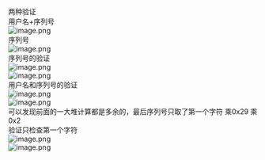 两种验证<br />用户名+序列号<br />![image.png](https://cdn.nlark.com/yuque/0/2023/png/22837360/1695717206059-4262901c-5fe8-4a85-a465-9abf54255c5d.png#averageHue=%237b7658&clientId=u225c7fd0-7456-4&from=paste&height=130&id=u7f421af5&originHeight=311&originWidth=688&originalType=binary&ratio=1.5&rotation=0&showTitle=false&size=247731&status=done&style=none&taskId=u09e3aa38-6278-4dfd-8f6a-df97fe8d308&title=&width=286.66668701171875)<br />序列号<br />![image.png](https://cdn.nlark.com/yuque/0/2023/png/22837360/1695717346270-c125108c-4579-4f24-bad6-ca4615144359.png#averageHue=%238e8865&clientId=u225c7fd0-7456-4&from=paste&height=161&id=u224d6d56&originHeight=372&originWidth=456&originalType=binary&ratio=1.5&rotation=0&showTitle=false&size=218278&status=done&style=none&taskId=u62024562-c4d5-476c-8f04-0dcbe80a282&title=&width=197)<br />序列号的验证<br />![image.png](https://cdn.nlark.com/yuque/0/2023/png/22837360/1695719764131-f0569d0f-d06f-4715-96ca-c7f02e7ac051.png#averageHue=%23fcfcfc&clientId=u225c7fd0-7456-4&from=paste&height=212&id=u7ba0c145&originHeight=564&originWidth=1146&originalType=binary&ratio=1.5&rotation=0&showTitle=false&size=102874&status=done&style=none&taskId=uc1d6202f-6520-44a8-90e9-bd2fd7c7224&title=&width=431)<br />![image.png](https://cdn.nlark.com/yuque/0/2023/png/22837360/1695719807179-41b759f1-7665-4e61-ac61-2562827452c5.png#averageHue=%23aaa68e&clientId=u225c7fd0-7456-4&from=paste&height=161&id=u0d45e825&originHeight=353&originWidth=626&originalType=binary&ratio=1.5&rotation=0&showTitle=false&size=232679&status=done&style=none&taskId=u5c264f0a-413f-4043-a892-e97c4e7e962&title=&width=286.3333435058594)<br />用户名和序列号的验证<br />![image.png](https://cdn.nlark.com/yuque/0/2023/png/22837360/1695723586684-28f22323-49ff-4130-b3b5-8fba993b2243.png#averageHue=%23fbfbfa&clientId=u225c7fd0-7456-4&from=paste&height=292&id=u0f3a1f09&originHeight=658&originWidth=1295&originalType=binary&ratio=1.5&rotation=0&showTitle=false&size=150952&status=done&style=none&taskId=u788fee91-2785-427a-a96b-859834e8f46&title=&width=574.3333740234375)<br />![image.png](https://cdn.nlark.com/yuque/0/2023/png/22837360/1695723625214-0984773d-6083-420d-961f-3498aff38d30.png#averageHue=%23181614&clientId=u225c7fd0-7456-4&from=paste&height=213&id=ue2d207da&originHeight=492&originWidth=1117&originalType=binary&ratio=1.5&rotation=0&showTitle=false&size=111435&status=done&style=none&taskId=u20392003-936e-456e-a998-905c6a55ecd&title=&width=483.66668701171875)<br />可以发现前面的一大堆计算都是多余的，最后序列号只取了第一个字符 乘0x29 乘0x2<br />验证只检查第一个字符<br />![image.png](https://cdn.nlark.com/yuque/0/2023/png/22837360/1695723816796-148c3510-454e-40f5-bc56-a9e41be3b9c2.png#averageHue=%23999788&clientId=u225c7fd0-7456-4&from=paste&height=157&id=u39aa9a27&originHeight=328&originWidth=625&originalType=binary&ratio=1.5&rotation=0&showTitle=false&size=137334&status=done&style=none&taskId=u22501b24-b387-462d-b7de-57ef6869041&title=&width=298.66668701171875)<br />![image.png](https://cdn.nlark.com/yuque/0/2023/png/22837360/1695723846383-770f1496-056c-49f7-9d7d-2aaafc8c0f43.png#averageHue=%239e9d9a&clientId=u225c7fd0-7456-4&from=paste&height=163&id=u0a7e2524&originHeight=315&originWidth=535&originalType=binary&ratio=1.5&rotation=0&showTitle=false&size=59796&status=done&style=none&taskId=u4b78d391-9cd9-47b6-a4dd-10a83381393&title=&width=277.66668701171875)
